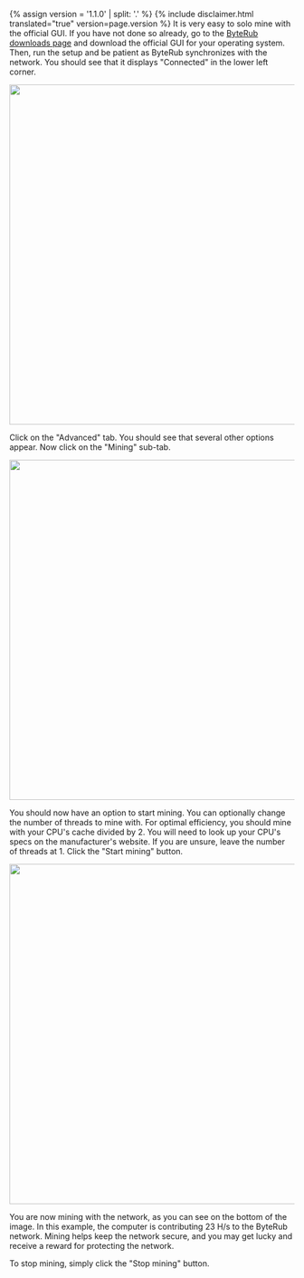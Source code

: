 {% assign version = '1.1.0' | split: '.' %}
{% include disclaimer.html translated="true" version=page.version %}
It is very easy to solo mine with the official GUI. If you have not done so already, go to the <a href="{{site.baseurl}}/downloads/">ByteRub downloads page</a> and download the official GUI for your operating system. Then, run the setup and be patient as ByteRub synchronizes with the network. You should see that it displays "Connected" in the lower left corner.

<img src="png/solo_mine_GUI/01.PNG" style="width: 600px;"/>

Click on the "Advanced" tab. You should see that several other options appear. Now click on the "Mining" sub-tab.

<img src="png/solo_mine_GUI/02.PNG" style="width: 600px;"/>

You should now have an option to start mining. You can optionally change the number of threads to mine with. For optimal efficiency, you should mine with your CPU's cache divided by 2. You will need to look up your CPU's specs on the manufacturer's website. If you are unsure, leave the number of threads at 1. Click the "Start mining" button.

<img src="png/solo_mine_GUI/03.PNG" style="width: 600px;"/>

You are now mining with the network, as you can see on the bottom of the image. In this example, the computer is contributing 23 H/s to the ByteRub network. Mining helps keep the network secure, and you may get lucky and receive a reward for protecting the network.

To stop mining, simply click the "Stop mining" button.
